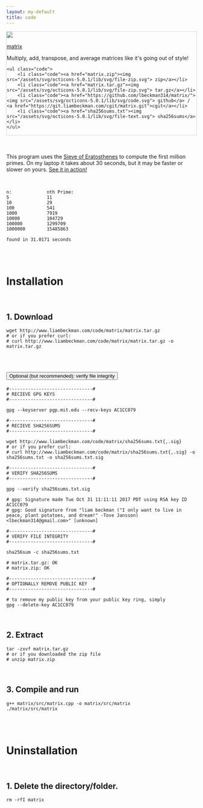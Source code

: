 ```yaml
---
layout: my-default
title: code
---
```


<div class="container">


<div class="fixed" id="featured" style="border: solid 1px #d5d5d5; width: 100%; margin: 0%">
    <a href="https://www.github.com/lbeckman314/matrix"><img class="center" src="/assets/png/matrix.png"></a>
    <div class="border-code"></div>
    <p class="center">
    <a id="title" href="https://www.github.com/lbeckman314/matrix">matrix</a></p>
    <p class = "code">Multiply, add, transpose, and average matrices like it's going out of style!</p>

    <ul class="code">
        <li class="code"><a href="matrix.zip"><img src="/assets/svg/octicons-5.0.1/lib/svg/file-zip.svg"> zip</a></li>
        <li class="code"><a href="matrix.tar.gz"><img src="/assets/svg/octicons-5.0.1/lib/svg/file-zip.svg"> tar.gz</a></li>
        <li class="code"><a href="https://github.com/lbeckman314/matrix/"><img src="/assets/svg/octicons-5.0.1/lib/svg/code.svg"> github</a> / <a href="https://git.liambeckman.com/cgit/matrix.git">cgit</a></li>
        <li class="code"><a href="sha256sums.txt"><img src="/assets/svg/octicons-5.0.1/lib/svg/file-text.svg"> sha256sums</a></li>
    </ul>

  </div>


</div>


<br />
<br />

This program uses the [Sieve of Eratosthenes](https://en.wikipedia.org/wiki/Sieve_of_Eratosthenes) to compute the first million primes. On my laptop it takes about 30 seconds, but it may be faster or slower on yours. [See it in action!](https://asciinema.org/a/CUqAnP8NgipoPTlQo2apmAErB)

<br />

```
n:             nth Prime:
5              11
10             29
100            541
1000           7919
10000          104729
100000         1299709
1000000        15485863

found in 31.0171 seconds
```

<br />
<br />

# Installation



<br />

<h2 class="code">1. Download</h2>

```shell
wget http://www.liambeckman.com/code/matrix/matrix.tar.gz
# or if you prefer curl:
# curl http://www.liambeckman.com/code/matrix/matrix.tar.gz -o matrix.tar.gz
```

<br />



<h2 class="code"><button class="accordion">Optional (but recommended): verify file integrity</button></h2>

```shell
#-------------------------------#
# RECIEVE GPG KEYS
#-------------------------------#

gpg --keyserver pgp.mit.edu --recv-keys AC1CC079

#-------------------------------#
# RECIEVE SHA256SUMS
#-------------------------------#

wget http://www.liambeckman.com/code/matrix/sha256sums.txt{,.sig}
# or if you prefer curl:
# curl http://www.liambeckman.com/code/matrix/sha256sums.txt{,.sig} -o sha256sums.txt -o sha256sums.txt.sig

#-------------------------------#
# VERIFY SHA256SUMS
#-------------------------------#

gpg --verify sha256sums.txt.sig

# gpg: Signature made Tue Oct 31 11:11:11 2017 PDT using RSA key ID AC1CC079
# gpg: Good signature from "liam beckman ("I only want to live in peace, plant potatoes, and dream!" -Tove Jansson) <lbeckman314@gmail.com>" [unknown]

#-------------------------------#
# VERIFY FILE INTEGRITY
#-------------------------------#

sha256sum -c sha256sums.txt

# matrix.tar.gz: OK
# matrix.zip: OK

#-------------------------------#
# OPTIONALLY REMOVE PUBLIC KEY
#-------------------------------#

# to remove my public key from your public key ring, simply
gpg --delete-key AC1CC079
```

<br />

<h2 class="code">2. Extract</h2>


```shell
tar -zxvf matrix.tar.gz
# or if you downloaded the zip file
# unzip matrix.zip
```

<br />

<h2 class="code">3. Compile and run</h2>


```shell
g++ matrix/src/matrix.cpp -o matrix/src/matrix
./matrix/src/matrix
```

<br />
<br />

# Uninstallation

<br />

<h2 class="code">1. Delete the directory/folder.</h2>

```shell
rm -rfI matrix
```


<script>
var acc = document.getElementsByClassName("accordion");
var i;

for (i = 0; i < acc.length; i++) {
    acc[i].addEventListener("click", function() {
        this.classList.toggle("active");
        var panel = this.nextElementSibling;
        if (panel.style.display === "block") {
            panel.style.display = "none";
        } else {
            panel.style.display = "block";
        }
    });
}
</script>
